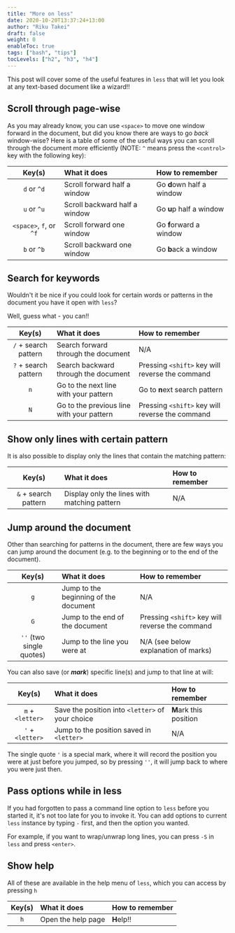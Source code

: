```yaml
---
title: "More on less"
date: 2020-10-20T13:37:24+13:00
author: "Riku Takei"
draft: false
weight: 0
enableToc: true
tags: ["bash", "tips"]
tocLevels: ["h2", "h3", "h4"]
---
```


This post will cover some of the useful features in `less` that will let you look at any text-based document like a wizard!!

## Scroll through page-wise

As you may already know, you can use `<space>` to move one window forward in the document, but did you know there are ways to go _back_ window-wise? Here is a table of some of the useful ways you can scroll through the document more efficiently (NOTE: `^` means press the `<control>` key with the following key):

| Key(s)                  | What it does                  | How to remember      |
| :---:                   | :---                          | :---                      |
| `d` or `^d`             | Scroll forward half a window  | Go **d**own half a window |
| `u` or `^u`             | Scroll backward half a window | Go **u**p half a window   |
| `<space>`, `f`, or `^f` | Scroll forward one window     | Go **f**orward a window   |
| `b` or `^b`             | Scroll backward one window    | Go **b**ack a window      |

## Search for keywords

Wouldn't it be nice if you could look for certain words or patterns in the document you have it open with `less`?

Well, guess what - you can!!

| Key(s)               | What it does                              | How to remember                            |
| :---:                | :---                                      | :---                                            |
| `/` + search pattern | Search forward through the document       | N/A                                             |
| `?` + search pattern | Search backward through the document      | Pressing `<shift>` key will reverse the command |
| `n`                  | Go to the next line with your pattern     | Go to **n**ext search pattern                   |
| `N`                  | Go to the previous line with your pattern | Pressing `<shift>` key will reverse the command |

## Show only lines with certain pattern

It is also possible to display only the lines that contain the matching pattern:

| Key(s)               | What it does                                 | How to remember |
| :---:                | :---                                         | :---                 |
| `&` + search pattern | Display only the lines with matching pattern | N/A                  |


## Jump around the document

Other than searching for patterns in the document, there are few ways you can jump around the document (e.g. to the beginning or to the end of the document).

| Key(s)                   | What it does                          | How to remember                            |
| :---:                    | :---                                  | :---                                            |
| `g`                      | Jump to the beginning of the document | N/A                                             |
| `G`                      | Jump to the end of the document       | Pressing `<shift>` key will reverse the command |
| `''` (two single quotes) | Jump to the line you were at          | N/A (see below explanation of marks)            |

You can also save (or **_mark_**) specific line(s) and jump to that line at will:

| Key(s)           | What it does                                     | How to remember   |
| :---:            | :---                                             | :---                   |
| `m` + `<letter>` | Save the position into `<letter>` of your choice | **M**ark this position |
| `'` + `<letter>` | Jump to the position saved in `<letter>`         | N/A                    |

The single quote `'` is a special mark, where it will record the position you were at just before you jumped, so by pressing `''`, it will jump back to where you were just then.

## Pass options while in less

If you had forgotten to pass a command line option to `less` before you started it, it's not too late for you to invoke it. You can add options to current `less` instance by typing `-` first, and then the option you wanted.

For example, if you want to wrap/unwrap long lines, you can press `-S` in `less` and press `<enter>`.

## Show help

All of these are available in the help menu of `less`, which you can access by pressing `h`

| Key(s) | What it does       | How to remember |
| :---:  | :---               | :---                 |
| `h`    | Open the help page | **H**elp!!           |


